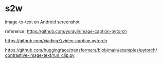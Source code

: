 # s2w
image-to-text on Android screenshot

reference: 
https://github.com/yurayli/image-caption-pytorch

https://github.com/xiadingZ/video-caption.pytorch

https://github.com/huggingface/transformers/blob/main/examples/pytorch/contrastive-image-text/run_clip.py
